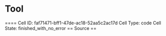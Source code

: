 # Tool

==== Cell ID: faf71471-bff1-47de-ac18-52aa5c2ac17d
Cell Type: code
Cell State: finished_with_no_error
== Source ==
